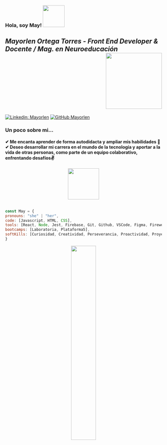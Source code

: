 <h3> Hola, soy May! <img src="https://media0.giphy.com/media/lTS1DjozKdTKhpH6lv/giphy.gif" width="70"><h3>
<h2><em>Mayorlen Ortega Torres - Front End Developer & Docente / Mag. en Neuroeducación </em> <div align="right"><img src="https://media3.giphy.com/media/ZDTbix65Me1YDNLDF3/giphy.gif" width="180"></h2>
 
  [![Linkedin: Mayorlen](https://img.shields.io/badge/-Mayorlen-blue?style=flat-square&logo=Linkedin&logoColor=white&link=linkedin.com/in/mayorlen)](http://www.linkedin.com/in/mayorlen)
[![GitHub Mayorlen](https://img.shields.io/github/followers/mayorlenO?label=follow&style=social)](https://github.com/MayorlenO)
  
  
  <h3> Un poco sobre mi...</h3>
  <h4> ✔ Me encanta aprender de forma autodidacta y ampliar mis habilidades 💪 <br>
✔ Deseo  desarrollar mi carrera en el mundo de la tecnología y aportar a la vida de otras personas, como parte de un equipo colaborativo, enfrentando desafíos✌ <br>
  </h4>
 <div align="center"><img src="https://avatars.githubusercontent.com/u/91227867" width="100"></div>
                                                             

 <br>
  
  
  ```javascript
const May = {
  pronouns: "she" | "her",
  code: [Javascript, HTML, CSS],
  tools: [React, Node, Jest, Firebase, Git, Github, VSCode, Figma, Fireworks, Adobe Premiere],
  bootcamps: [Laboratoria, Plataforma5],
  softKills: [Curiosidad, Creatividad, Perseverancia, Proactividad, Proyectos]
}
```
  <div align="center"><img src="https://media1.giphy.com/media/eFa9FOD2roNEGFcSc5/giphy.gif" width="40%"></div>


